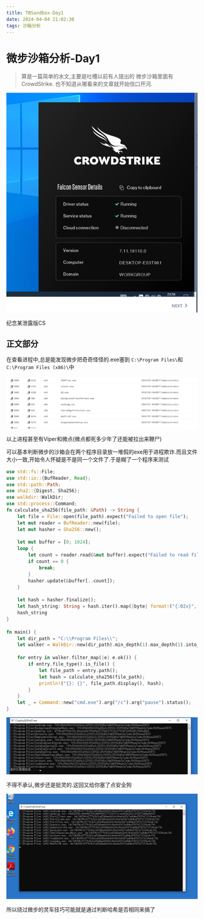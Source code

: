 ```yaml
---
title: TBSandbox-Day1
date: 2024-04-04 21:02:38
tags: 沙箱分析
---
```


# 微步沙箱分析-Day1

> 算是一篇简单的水文,主要是吐槽以前有人提出的 微步沙箱里面有CrowdStrike.  也不知道从哪看来的文章就开始信口开河.

![](../img/TBSandbox-Day1/image-20240404214152937.png)

纪念某泄露版CS

##  正文部分

在查看进程中,总是能发现微步把奇奇怪怪的.exe塞到 `C:\Program Files\`和`C:\Program Files (x86)\`中

![](../img/TBSandbox-Day1/image-20240404214212657.png)

以上进程甚至有Viper和微点(微点都死多少年了还能被拉出来鞭尸)

可以基本判断微步的沙箱会在两个程序目录放一堆假的exe用于进程欺诈.而且文件大小一致,开始令人怀疑是不是同一个文件了.于是糊了一个程序来测试

```rust
use std::fs::File;
use std::io::{BufReader, Read};
use std::path::Path;
use sha2::{Digest, Sha256};
use walkdir::WalkDir;
use std::process::Command;
fn calculate_sha256(file_path: &Path) -> String {
    let file = File::open(file_path).expect("Failed to open file");
    let mut reader = BufReader::new(file);
    let mut hasher = Sha256::new();

    let mut buffer = [0; 1024];
    loop {
        let count = reader.read(&mut buffer).expect("Failed to read file");
        if count == 0 {
            break;
        }
        hasher.update(&buffer[..count]);
    }

    let hash = hasher.finalize();
    let hash_string: String = hash.iter().map(|byte| format!("{:02x}", byte)).collect();
    hash_string
}

fn main() {
    let dir_path = "C:\\Program Files\\";
    let walker = WalkDir::new(dir_path).min_depth(1).max_depth(1).into_iter();

    for entry in walker.filter_map(|e| e.ok()) {
        if entry.file_type().is_file() {
            let file_path = entry.path();
            let hash = calculate_sha256(file_path);
            println!("{}: {}", file_path.display(), hash);
        }
    }
    let _ = Command::new("cmd.exe").arg("/c").arg("pause").status();
}

```

![image-20240404214236898](../img/TBSandbox-Day1/image-20240404214236898.png)

不得不承认,微步还是挺灵的.这回又给你塞了点安全狗 

![image-20240404214250316](../img/TBSandbox-Day1/image-20240404214250316.png)

所以绕过微步的灵车技巧可能就是通过判断哈希是否相同来搞了
